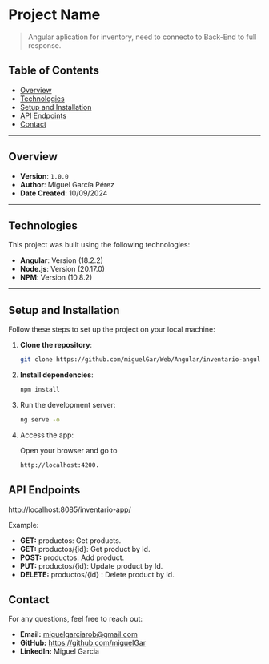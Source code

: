 # Project Name

> Angular aplication for inventory, need to connecto to Back-End to full response.

## Table of Contents

- [Overview](#overview)
- [Technologies](#technologies)
- [Setup and Installation](#setup-and-installation)
- [API Endpoints](#api-endpoints) 
- [Contact](#contact)

---

## Overview

- **Version**: `1.0.0`
- **Author**: Miguel García Pérez
- **Date Created**: 10/09/2024

---

## Technologies

This project was built using the following technologies:

- **Angular**: Version (18.2.2)
- **Node.js**: Version (20.17.0)
- **NPM**: Version (10.8.2)


---

## Setup and Installation

Follow these steps to set up the project on your local machine:

1. **Clone the repository**:

   ```bash
   git clone https://github.com/miguelGar/Web/Angular/inventario-angular

2. **Install dependencies**:
   
    ```bash
   npm install
4. Run the development server:
    ```bash
   ng serve -o
6. Access the app:
   
   Open your browser and go to
   ```bash
   http://localhost:4200.

## API Endpoints

 
http://localhost:8085/inventario-app/

Example:
- **GET:** productos: Get products.
- **GET:** productos/{id}: Get product by Id.
- **POST:** productos: Add product.
- **PUT:** productos/{id}: Update product by Id.
- **DELETE:** productos/{id} : Delete product by Id.

## Contact

For any questions, feel free to reach out:

- **Email:** miguelgarciarob@gmail.com
- **GitHub:** https://github.com/miguelGar
- **LinkedIn:** Miguel Garcia
